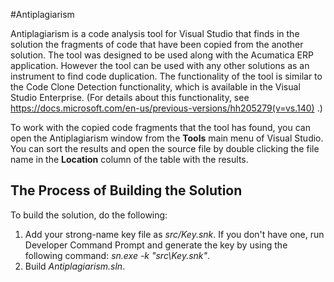 #Antiplagiarism

Antiplagiarism is a code analysis tool for Visual Studio that finds in the solution the fragments of code that have been copied from the another solution. 
The tool was designed to be used along with the Acumatica ERP application. However the tool can be used with any other solutions as an instrument to find code duplication.
The functionality of the tool is similar to the Code Clone Detection functionality, which is available in the Visual Studio Enterprise. (For details about this functionality, see https://docs.microsoft.com/en-us/previous-versions/hh205279(v=vs.140) .)

To work with the copied code fragments that the tool has found, you can open the Antiplagiarism window from the **Tools** main menu of Visual Studio. 
You can sort the results and open the source file by double clicking the file name in the **Location** column of the table with the results. 

## The Process of Building the Solution
To build the solution, do the following:

1. Add your strong-name key file as _src/Key.snk_. If you don't have one, run Developer Command Prompt and generate the key by using the following command: _sn.exe -k "src\Key.snk"_.
2. Build _Antiplagiarism.sln_.

